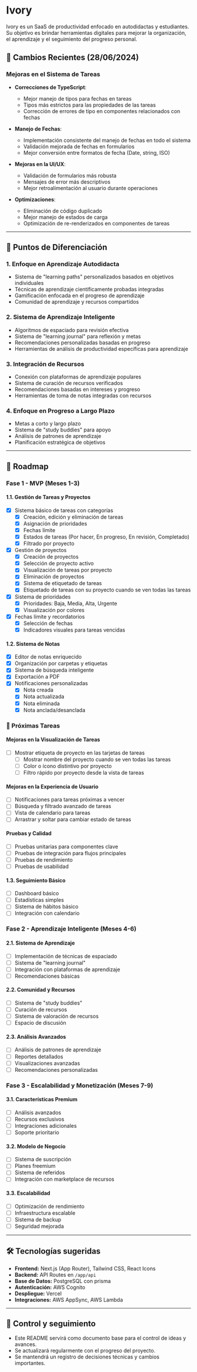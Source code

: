 # Ivory

Ivory es un SaaS de productividad enfocado en autodidactas y estudiantes. Su objetivo es brindar herramientas digitales para mejorar la organización, el aprendizaje y el seguimiento del progreso personal.

## 📅 Cambios Recientes (28/06/2024)

### Mejoras en el Sistema de Tareas
- **Correcciones de TypeScript**:
  - Mejor manejo de tipos para fechas en tareas
  - Tipos más estrictos para las propiedades de las tareas
  - Corrección de errores de tipo en componentes relacionados con fechas

- **Manejo de Fechas**:
  - Implementación consistente del manejo de fechas en todo el sistema
  - Validación mejorada de fechas en formularios
  - Mejor conversión entre formatos de fecha (Date, string, ISO)

- **Mejoras en la UI/UX**:
  - Validación de formularios más robusta
  - Mensajes de error más descriptivos
  - Mejor retroalimentación al usuario durante operaciones

- **Optimizaciones**:
  - Eliminación de código duplicado
  - Mejor manejo de estados de carga
  - Optimización de re-renderizados en componentes de tareas

---

## 🎯 Puntos de Diferenciación

### 1. Enfoque en Aprendizaje Autodidacta
- Sistema de "learning paths" personalizados basados en objetivos individuales
- Técnicas de aprendizaje científicamente probadas integradas
- Gamificación enfocada en el progreso de aprendizaje
- Comunidad de aprendizaje y recursos compartidos

### 2. Sistema de Aprendizaje Inteligente
- Algoritmos de espaciado para revisión efectiva
- Sistema de "learning journal" para reflexión y metas
- Recomendaciones personalizadas basadas en progreso
- Herramientas de análisis de productividad específicas para aprendizaje

### 3. Integración de Recursos
- Conexión con plataformas de aprendizaje populares
- Sistema de curación de recursos verificados
- Recomendaciones basadas en intereses y progreso
- Herramientas de toma de notas integradas con recursos

### 4. Enfoque en Progreso a Largo Plazo
- Metas a corto y largo plazo
- Sistema de "study buddies" para apoyo
- Análisis de patrones de aprendizaje
- Planificación estratégica de objetivos

---

## 🚀 Roadmap

### Fase 1 - MVP (Meses 1-3)

#### 1.1. Gestión de Tareas y Proyectos
- [x] Sistema básico de tareas con categorías
  - [x] Creación, edición y eliminación de tareas
  - [x] Asignación de prioridades
  - [x] Fechas límite
  - [x] Estados de tareas (Por hacer, En progreso, En revisión, Completado)
  - [x] Filtrado por proyecto
- [x] Gestión de proyectos
  - [x] Creación de proyectos
  - [x] Selección de proyecto activo
  - [x] Visualización de tareas por proyecto
  - [x] Eliminación de proyectos
  - [x] Sistema de etiquetado de tareas
  - [x] Etiquetado de tareas con su proyecto cuando se ven todas las tareas
- [x] Sistema de prioridades
  - [x] Prioridades: Baja, Media, Alta, Urgente
  - [x] Visualización por colores
- [x] Fechas límite y recordatorios
  - [x] Selección de fechas
  - [x] Indicadores visuales para tareas vencidas

#### 1.2. Sistema de Notas
- [x] Editor de notas enriquecido
- [x] Organización por carpetas y etiquetas
- [x] Sistema de búsqueda inteligente
- [x] Exportación a PDF
- [x] Notificaciones personalizadas
  - [x] Nota creada
  - [x] Nota actualizada
  - [x] Nota eliminada
  - [x] Nota anclada/desanclada

### 🚧 Próximas Tareas

#### Mejoras en la Visualización de Tareas
- [ ] Mostrar etiqueta de proyecto en las tarjetas de tareas
  - [ ] Mostrar nombre del proyecto cuando se ven todas las tareas
  - [ ] Color o ícono distintivo por proyecto
  - [ ] Filtro rápido por proyecto desde la vista de tareas

#### Mejoras en la Experiencia de Usuario
- [ ] Notificaciones para tareas próximas a vencer
- [ ] Búsqueda y filtrado avanzado de tareas
- [ ] Vista de calendario para tareas
- [ ] Arrastrar y soltar para cambiar estado de tareas

#### Pruebas y Calidad
- [ ] Pruebas unitarias para componentes clave
- [ ] Pruebas de integración para flujos principales
- [ ] Pruebas de rendimiento
- [ ] Pruebas de usabilidad

#### 1.3. Seguimiento Básico
- [ ] Dashboard básico
- [ ] Estadísticas simples
- [ ] Sistema de hábitos básico
- [ ] Integración con calendario

### Fase 2 - Aprendizaje Inteligente (Meses 4-6)

#### 2.1. Sistema de Aprendizaje
- [ ] Implementación de técnicas de espaciado
- [ ] Sistema de "learning journal"
- [ ] Integración con plataformas de aprendizaje
- [ ] Recomendaciones básicas

#### 2.2. Comunidad y Recursos
- [ ] Sistema de "study buddies"
- [ ] Curación de recursos
- [ ] Sistema de valoración de recursos
- [ ] Espacio de discusión

#### 2.3. Análisis Avanzados
- [ ] Análisis de patrones de aprendizaje
- [ ] Reportes detallados
- [ ] Visualizaciones avanzadas
- [ ] Recomendaciones personalizadas

### Fase 3 - Escalabilidad y Monetización (Meses 7-9)

#### 3.1. Características Premium
- [ ] Análisis avanzados
- [ ] Recursos exclusivos
- [ ] Integraciones adicionales
- [ ] Soporte prioritario

#### 3.2. Modelo de Negocio
- [ ] Sistema de suscripción
- [ ] Planes freemium
- [ ] Sistema de referidos
- [ ] Integración con marketplace de recursos

#### 3.3. Escalabilidad
- [ ] Optimización de rendimiento
- [ ] Infraestructura escalable
- [ ] Sistema de backup
- [ ] Seguridad mejorada

---

## 🛠️ Tecnologías sugeridas

- **Frontend:** Next.js (App Router), Tailwind CSS, React Icons
- **Backend:** API Routes en `/app/api`
- **Base de Datos:** PostgreSQL con prisma
- **Autenticación:** AWS Cognito
- **Despliegue:** Vercel
- **Integraciones:** AWS AppSync, AWS Lambda

---

## 📒 Control y seguimiento

- Este README servirá como documento base para el control de ideas y avances.
- Se actualizará regularmente con el progreso del proyecto.
- Se mantendrá un registro de decisiones técnicas y cambios importantes.